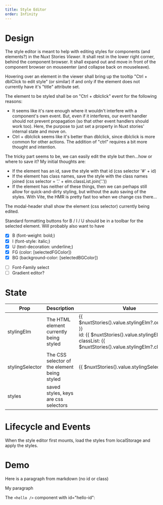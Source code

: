 ```yaml
---
title: Style Editor
order: Infinity
---
```


# Design

The style editor is meant to help with editing styles for components (and elements?) in the Nuxt Stories *Viewer*. It shall rest in the lower right corner, behind the component browser. It shall expand out and move in front of the component browser on mouseenter (and collapse back on mouseleave). 

Hovering over an element in the viewer shall bring up the tooltip "Ctrl + dblClick to edit style" (or similar) if and only if the element does not currently have it's "title" attribute set.

The element to be styled shall be on "Ctrl + dblclick" event for the following reasons:
- It seems like it's rare enough where it wouldn't interfere with a component's own event. But, even if it interferes, our event handler should not prevent propagation (so that other event handlers should work too). Here, the purpose to just set a property in Nuxt stories' internal state and move on. 
- Ctrl + dblclick seems like it's better than dblclick, since dblclick is more common for other actions. The addition of "ctrl" requires a bit more thought and intention.  

The tricky part seems to be, we can easily edit the style but then...how or where to save it? My initial thoughts are:

- If the element has an id, save the style with that id (css selector '#' + id)
- If the element has class names, save the style with the class names joined (css selector = '.' + elm.classList.join('.'))
- If the element has neither of these things, then we can perhaps still allow for quick-and-dirty styling, but without the auto saving of the styles. With Vite, the HMR is pretty fast too when we change css there...

The modal-header shall show the element (css selector) currently being edited.

Standard formatting buttons for B / I / U should be in a toolbar for the selected element. Will probably also want to have
* [x] B (font-weight: bold;)
* [x] I (font-style: italic;)
* [x] U (text-decoration: underline;)
* [x] FG (color: [selectedFGColor])
* [x] BG (background-color: [selectedBGColor])
- [ ] Font-Family select
- [ ] Gradient editor?

# State

| Prop | Description | Value |
| --- | --- | --- |
| stylingElm | The HTML element currently being styled | {{ $nuxtStories().value.stylingElm?.outerHTML }} <br> id: {{ $nuxtStories().value.stylingElm?.id }} <br> classList: {{ $nuxtStories().value.stylingElm?.classList }}  |
| stylingSelector | The CSS selector of the element being styled | {{ $nuxtStories().value.stylingSelector }} |
| styles | saved styles, keys are css selectors | <json :data="$nuxtStories().value.styles" /> |

# Lifecycle and Events

When the style editor first mounts, load the styles from localStorage and apply the styles. 

# Demo

Here is a paragraph from markdown (no id or class)

<p id="my-p">My paragraph</p>

The `<hello />` component with id="hello-id":
<Hello xid="my-id" />